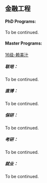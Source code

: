 ## 金融工程

#### PhD Programs:

To be continued.

#### Master Programs:

[16级-赖美汁](个人申请总结/金融系/金融工程/16赖美汁.md)

##### 联培：

To be continued.

##### 直博：

To be continued.

##### 保研：

To be continued.

##### 考研：

To be continued.

##### 就业：

To be continued.
